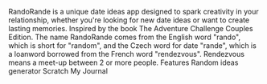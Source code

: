 
RandoRande is a unique date ideas app designed to spark creativity in your relationship, whether you're looking for new date ideas or want to create lasting memories.
Inspired by the book The Adventure Challenge Couples Edition.
The name RandoRande comes from the English word "rando", which is short for "random", and the Czech word for date "rande", which is a loanword borrowed from the French word "rendezvous". Rendezvous means a meet-up between 2 or more people.
Features
Random ideas generator
Scratch 
My Journal
